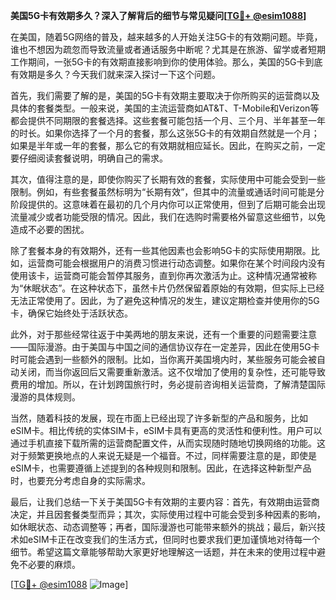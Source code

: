 **美国5G卡有效期多久？深入了解背后的细节与常见疑问[[TG💪+ @esim1088](https://t.me/s/esim1088)]**

在美国，随着5G网络的普及，越来越多的人开始关注5G卡的有效期问题。毕竟，谁也不想因为疏忽而导致流量或者通话服务中断呢？尤其是在旅游、留学或者短期工作期间，一张5G卡的有效期直接影响到你的使用体验。那么，美国的5G卡到底有效期是多久？今天我们就来深入探讨一下这个问题。

首先，我们需要了解的是，美国的5G卡有效期主要取决于你所购买的运营商以及具体的套餐类型。一般来说，美国的主流运营商如AT&T、T-Mobile和Verizon等都会提供不同期限的套餐选择。这些套餐可能包括一个月、三个月、半年甚至一年的时长。如果你选择了一个月的套餐，那么这张5G卡的有效期自然就是一个月；如果是半年或一年的套餐，那么它的有效期就相应延长。因此，在购买之前，一定要仔细阅读套餐说明，明确自己的需求。

其次，值得注意的是，即使你购买了长期有效的套餐，实际使用中可能会受到一些限制。例如，有些套餐虽然标明为“长期有效”，但其中的流量或通话时间可能是分阶段提供的。这意味着在最初的几个月内你可以正常使用，但到了后期可能会出现流量减少或者功能受限的情况。因此，我们在选购时需要格外留意这些细节，以免造成不必要的困扰。

除了套餐本身的有效期外，还有一些其他因素也会影响5G卡的实际使用期限。比如，运营商可能会根据用户的消费习惯进行动态调整。如果你在某个时间段内没有使用该卡，运营商可能会暂停其服务，直到你再次激活为止。这种情况通常被称为“休眠状态”。在这种状态下，虽然卡片仍然保留着原始的有效期，但实际上已经无法正常使用了。因此，为了避免这种情况的发生，建议定期检查并使用你的5G卡，确保它始终处于活跃状态。

此外，对于那些经常往返于中美两地的朋友来说，还有一个重要的问题需要注意——国际漫游。由于美国与中国之间的通信协议存在一定差异，因此在使用5G卡时可能会遇到一些额外的限制。比如，当你离开美国境内时，某些服务可能会被自动关闭，而当你返回后又需要重新激活。这不仅增加了使用的复杂性，还可能导致费用的增加。所以，在计划跨国旅行时，务必提前咨询相关运营商，了解清楚国际漫游的具体规则。

当然，随着科技的发展，现在市面上已经出现了许多新型的产品和服务，比如eSIM卡。相比传统的实体SIM卡，eSIM卡具有更高的灵活性和便利性。用户可以通过手机直接下载所需的运营商配置文件，从而实现随时随地切换网络的功能。这对于频繁更换地点的人来说无疑是一个福音。不过，同样需要注意的是，即使是eSIM卡，也需要遵循上述提到的各种规则和限制。因此，在选择这种新型产品时，也要充分考虑自身的实际需求。

最后，让我们总结一下关于美国5G卡有效期的主要内容：首先，有效期由运营商决定，并且因套餐类型而异；其次，实际使用过程中可能会受到多种因素的影响，如休眠状态、动态调整等；再者，国际漫游也可能带来额外的挑战；最后，新兴技术如eSIM卡正在改变我们的生活方式，但同时也要求我们更加谨慎地对待每一个细节。希望这篇文章能够帮助大家更好地理解这一话题，并在未来的使用过程中避免不必要的麻烦。

[[TG💪+ @esim1088](https://t.me/s/esim1088) ![Image](https://i.postimg.cc/4NQfJmqS/Snipaste-2025-05-13-00-14-12.png)]